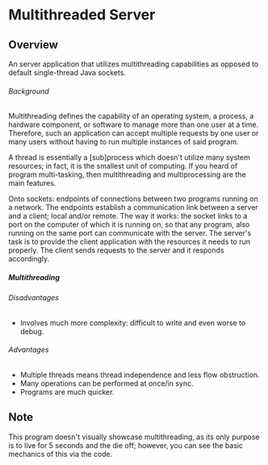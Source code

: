 # Multithreaded Server

Overview
---
An server application that utilizes multithreading capabilities as opposed to 
default single-thread Java sockets.

###### Background
Multithreading defines the capability of an operating system, a process, a 
hardware component, or software to manage more than one user at a time. 
Therefore, such an application can accept multiple requests by one user 
or many users without having to run multiple instances of said program.

A thread is essentially a [sub]process which doesn't utilize many system 
resources; in fact, it is the smallest unit of computing. If you heard 
of program multi-tasking, then multithreading and multiprocessing are 
the main features.

Onto sockets: endpoints of connections between two programs running on a 
network. The endpoints establish a communication link between a server 
and a client; local and/or remote. The way it works: the socket links 
to a port on the computer of which it is running on, so that any 
program, also running on the same port can communicate with the 
server. The server's task is to provide the client application 
with the resources it needs to run properly. The client sends 
requests to the server and it responds accordingly.

##### Multithreading
 
###### Disadvantages
- Involves much more complexity: difficult to write and even worse to debug.

###### Advantages
- Multiple threads means thread independence and less flow obstruction.
- Many operations can be performed at once/in sync.
- Programs are much quicker.

Note
---
This program doesn't visually showcase multithreading, as its only purpose 
is to live for 5 seconds and the die off; however, you can see the basic 
mechanics of this via the code.
